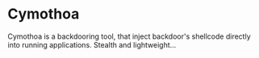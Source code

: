 # Cymothoa

Cymothoa is a backdooring tool, that inject backdoor's shellcode directly into running applications. Stealth and lightweight...
